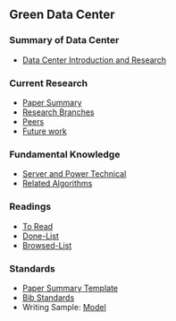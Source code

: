 Green Data Center
---



### Summary of Data Center
- [Data Center Introduction and Research](./data-center)


### Current Research
- [Paper Summary](./file/paper-summary.md)
- [Research Branches](./file/research-topic.md)
- [Peers](./file/peers.md)
- [Future work](https://github.com/hxwang/Private-Documents/tree/master/GreenDCFutureWork)


### Fundamental Knowledge
- [Server and Power Technical](./energy)
- [Related Algorithms](./algorithms)

### Readings
- [To Read](./file/ToRead-List.md)
- [Done-List](./file/done-list.md)
- [Browsed-List](./file/BrowsedList.md)

### Standards
- [Paper Summary Template](./papers/template.md)
- [Bib Standards](./papers/bibFormat.md)
- Writing Sample: [Model](./file/writingModel.md)

